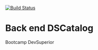 [![Build Status](https://travis-ci.org/GabrielTavares96/dscatalog-bootcamp-devsuperior.svg?branch=main)](https://travis-ci.org/GabrielTavares96/dscatalog-bootcamp-devsuperior)

# Back end DSCatalog

Bootcamp DevSuperior